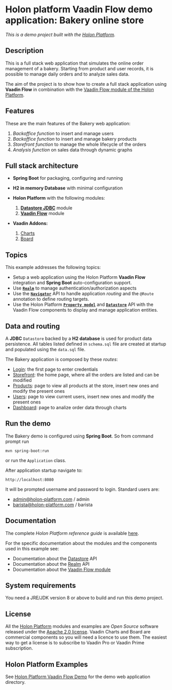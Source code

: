 # Holon platform Vaadin Flow demo application: Bakery online store

_This is a demo project built with the [Holon Platform](https://holon-platform.com)._

## Description

This is a full stack web application that simulates the online order management of a bakery. Starting from product and user records, it is possible to manage daily orders and to analyze sales data.

The aim of the project is to show how to create a full stack application using __Vaadin Flow__ in combination with the [Vaadin Flow module of the Holon Platform](https://github.com/holon-platform/holon-vaadin-flow).

## Features
These are the main features of the Bakery web application:
1. *Backoffice function* to insert and manage users
2. *Backoffice function* to insert and manage bakery products
3. *Storefront function* to manage the whole lifecycle of the orders
4. *Analysis function* on sales data through dynamic graphs

## Full stack architecture

* __Spring Boot__ for packaging, configuring and running

* __H2 in memory Database__ with minimal configuration

* __Holon Platform__ with the following modules: 
  1. __[Datastore JDBC](https://github.com/holon-platform/holon-datastore-jdbc)__ module
  2. __[Vaadin Flow](https://github.com/holon-platform/holon-vaadin-flow)__ module

* __Vaadin Addons:__
  1. [Charts](https://vaadin.com/components/vaadin-charts)
  2. [Board](https://vaadin.com/components/vaadin-board)

## Topics

This example addresses the following topics:

* Setup a web application using the Holon Platform __Vaadin Flow__ integration and __Spring Boot__ auto-configuration support.
* Use [__`Realm`__](https://docs.holon-platform.com/current/reference/holon-core.html#Realm) to manage authentication/authorization aspects
* Use the [__`Navigator`__](https://docs.holon-platform.com/current/reference/holon-vaadin-flow.html#NavigatorAPI) API to handle application _routing_ and the `@Route` annotation to define routing targets. 
* Use the Holon Platform [__`Property model`__](https://docs.holon-platform.com/current/reference/holon-core.html#Property)  and [__`Datastore`__](https://docs.holon-platform.com/current/reference/holon-core.html#Datastore) API with the Vaadin Flow components to display and manage application entities.

## Data and routing

A __JDBC__ `Datastore` backed by a __H2 database__ is used for product data persistence. All tables listed defined in `schema.sql` file are created at startup and populated using the `data.sql` file.

The Bakery application is composed by these _routes_:

* [Login](src/main/java/com/holonplatform/vaadin/flow/demo/pages/Login.java): the first page to enter credentials
* [Storefront](src/main/java/com/holonplatform/vaadin/flow/demo/pages/Storefront.java): the home page, where all the orders are listed and can be modified 
* [Products](src/main/java/com/holonplatform/vaadin/flow/demo/pages/Products.java): page to view all products at the store, insert new ones and modify the present ones
* [Users](src/main/java/com/holonplatform/vaadin/flow/demo/pages/Users.java): page to view current users, insert new ones and modify the present ones
* [Dashboard](src/main/java/com/holonplatform/vaadin/flow/demo/pages/Dashboard.java): page to analize order data through charts

## Run the demo

The Bakery demo is configured using __Spring Boot__. So from command prompt run 

`mvn spring-boot:run`

or run the `Application` class.

After application startup navigate to:

`http://localhost:8080`

It will be prompted username and password to login. Standard users are:
* admin@holon-platform.com / admin
* barista@holon-platform.com / barista

## Documentation

The complete _Holon Platform reference guide_ is available [here](https://docs.holon-platform.com/current/reference).

For the specific documentation about the modules and the components used in this example see:

* Documentation about the [Datastore](https://docs.holon-platform.com/current/reference/holon-core.html#Datastore)  API
* Documentation about the [Realm](https://docs.holon-platform.com/current/reference/holon-core.html#Realm)  API
* Documentation about the [Vaadin Flow module](https://docs.holon-platform.com/current/reference/holon-vaadin-flow.html)

## System requirements

You need a JRE/JDK version 8 or above to build and run this demo project.

## License

All the [Holon Platform](https://holon-platform.com) modules and examples are _Open Source_ software released under the [Apache 2.0 license](LICENSE.md).
Vaadin Charts and Board are commercial components so you will need a licence to use them. The easiest way to get a license is to subscribe to Vaadin Pro or Vaadin Prime subscription.

## Holon Platform Examples

See [Holon Platform Vaadin Flow Demo](https://github.com/holon-platform/holon-vaadin-flow-demo) for the demo web application directory.
